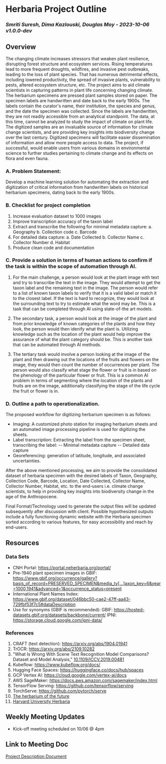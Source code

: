 # Herbaria Project Outline

### *Smriti Suresh, Dima Kazlouski, Douglas Moy - 2023-10-06 v1.0.0-dev*

## Overview

The changing climate increases stressors that weaken plant resilience, disrupting forest structure and ecosystem services. Rising temperatures lead to more frequent droughts, wildfires, and invasive pest outbreaks, leading to the loss of plant species. That has numerous detrimental effects, including lowered productivity, the spread of invasive plants, vulnerability to pests, altered ecosystem structure, etc. The project aims to aid climate scientists in capturing patterns in plant life concerning changing climate.
The herbarium specimens are pressed plant samples stored on paper. The specimen labels are handwritten and date back to the early 1900s. The labels contain the curator's name, their institution, the species and genus, and the date the specimen was collected. Since the labels are handwritten, they are not readily accessible from an analytical standpoint. The data, at this time, cannot be analyzed to study the impact of climate on plant life.
The digitized samples are an invaluable source of information for climate change scientists, and are providing key insights into biodiversity change over the last century. Digitized specimens will facilitate easier dissemination of information and allow more people access to data. The project, if successful, would enable users from various domains in environmental science to further studies pertaining to climate change and its effects on flora and even fauna.


### A. Problem Statement:

Develop a machine learning solution for automating the extraction and digitization of critical information from handwritten labels on historical herbarium specimens, dating back to the early 1900s.

### B. Checklist for project completion

1. Increase evaluation dataset to 1000 images
2. Improve transcription accuracy of the taxon label
3. Extract and transcribe the following for minimal metadata capture:
    a. Geography 
    b. Collection code
    c. Barcode
4. For detailed data capture:
    a. Date Collected
    b. Collector Name
    c. Collector Number
    d. Habitat
5. Produce clean code and documentation


### C. Provide a solution in terms of human actions to confirm if the task is within the scope of automation through AI.

1. For the main challenge, a person would look at the plant image with text and try to transcribe the text in the image. They would attempt to get the taxon label and the remaining text in the image. The person would refer to a list of known taxon labels to verify that it is a valid label or match it to the closest label. If the text is hard to recognize, they would look at the surrounding text to try to estimate what the word may be. This is a task that can be completed through AI using state-of-the art models.

2. The secondary task, a person would look at the image of the plant and from prior knowledge of known categories of the plants and how they look, the person would then idenify what the plant is. Utilizing knowledge such as the location of the plant would help improve the assurance of what the plant category should be. This is another task that can be automated through AI methods.

3. The tertiary task would involve a person looking at the image of the plant and then drawing out the locations of the fruits and flowers on the image, they would then count the number of occurrences per plant. The person would also classify what stage the flower or fruit is in based on the phenology of the particular flower or fruit. This is a common AI problem in terms of segmenting where the location of the plants and fruits are on the image, additionally classifying the stage of the life cycle the fruit or flower is in.


### D. Outline a path to operationalization.

The proposed workflow for digitizing herbarium specimen is as follows:

- Imaging: A customized photo station for imaging herbarium sheets and an automated image processing pipeline is used for digitizing the sheets.
- Label transcription: Extracting the label from the specimen sheet, transcribing the label:
-- Minimal metadata capture 
-- Detailed data capture
- Georeferencing: generation of latitude, longitude, and associated uncertainties.

After the above mentioned processing, we aim to provide the consolidated dataset of herbaria specimen with the desired labels of Taxon, Geography, Collection Code, Barcode, Location, Date Collected, Collector Name, Collector Number, Habitat, etc. to the end-users i.e. climate change scientists, to help in providing key insights into biodiversity change in the age of the Anthropocene.

Final Format/Technology used to generate the output files will be updated subsequently after discussion with client. Possible hypothesized outputs include a fully functioning dynamic website with the Herbaria specimen sorted according to various features, for easy accessibility and reach by end-users. 

## Resources

### Data Sets

- CNH Portal: https://portal.neherbaria.org/portal/ 
- Pre-1940 plant specimen images in GBIF: https://www.gbif.org/occurrence/gallery?basis_of_record=PRESERVED_SPECIMEN&media_ty[…]axon_key=6&year=1000,1941&advanced=1&occurrence_status=present  
- International Plant Names Index: https://www.gbif.org/dataset/046bbc50-cae2-47ff-aa43-729fbf53f7c5#dataDescription
- Use for synonyms (GBIF is recommended):
GBIF: https://hosted-datasets.gbif.org/datasets/backbone/current/
IPNI:  https://storage.cloud.google.com/ipni-data/


### References

1. CRAFT (text detection): https://arxiv.org/abs/1904.01941
2. TrOCR: https://arxiv.org/abs/2109.10282
3. "What Is Wrong With Scene Text Recognition Model Comparisons? Dataset and Model Analysis," [10.1109/ICCV.2019.00481](https://doi.org/10.1109/ICCV.2019.00481)
4. Kubeflow: https://www.kubeflow.org/docs/
5. Hugging Face Spaces: https://huggingface.co/docs/hub/spaces
6. GCP Vertex AI: https://cloud.google.com/vertex-ai/docs
7. AWS SageMaker: https://docs.aws.amazon.com/sagemaker/index.html
8. TensorFlow Serving: https://github.com/tensorflow/serving
9. TorchServe: https://github.com/pytorch/serve
10. [The herbarium of the future](https://www.cell.com/trends/ecology-evolution/fulltext/S0169-5347(22)00295-6)
11. [Harvard University Herbaria](https://huh.harvard.edu/mission)


## Weekly Meeting Updates

* Kick-off meeting scheduled on 10/06 @ 4pm

## Link to Meeting Doc

[Project Description Document](https://docs.google.com/document/d/1dZnUwqAI2QuPxcOWMhyFHBAfiDxz1-M_trMtQh8flsA/edit#heading=h.uoj40lvdvnl3)